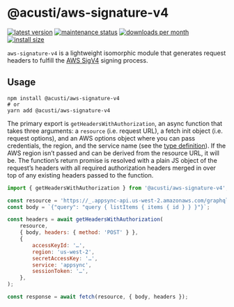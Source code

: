 # @acusti/aws-signature-v4

[![latest version](https://img.shields.io/npm/v/@acusti/aws-signature-v4?style=for-the-badge)](https://www.npmjs.com/package/@acusti/aws-signature-v4)
[![maintenance status](https://img.shields.io/npms-io/maintenance-score/@acusti/aws-signature-v4?style=for-the-badge)](https://npms.io/search?q=%40acusti%2Faws-signature-v4)
[![downloads per month](https://img.shields.io/npm/dm/@acusti/aws-signature-v4?style=for-the-badge)](https://www.npmjs.com/package/@acusti/aws-signature-v4)
[![install size](https://packagephobia.com/badge?p=@acusti/aws-signature-v4&style=for-the-badge)](https://packagephobia.com/result?p=@acusti/aws-signature-v4)

`aws-signature-v4` is a lightweight isomorphic module that generates
request headers to fulfill the [AWS SigV4][] signing process.

[aws sigv4]:
    https://docs.aws.amazon.com/general/latest/gr/signature-version-4.html

## Usage

```
npm install @acusti/aws-signature-v4
# or
yarn add @acusti/aws-signature-v4
```

The primary export is `getHeadersWithAuthorization`, an async function that
takes three arguments: a `resource` (i.e. request URL), a fetch init object
(i.e. request options), and an AWS options object where you can pass
credentials, the region, and the service name (see the [type
definition][]). If the AWS region isn’t passed and can be derived from the
resource URL, it will be. The function’s return promise is resolved with a
plain JS object of the request’s headers with all required authorization
headers merged in over top of any existing headers passed to the function.

[type definition]:
    https://github.com/acusti/uikit/tree/main/packages/aws-signature-v4/src/types.ts

```js
import { getHeadersWithAuthorization } from '@acusti/aws-signature-v4';

const resource = 'https://_.appsync-api.us-west-2.amazonaws.com/graphql';
const body = `{"query": "query { listItems { items { id } } }"}`;

const headers = await getHeadersWithAuthorization(
    resource,
    { body, headers: { method: 'POST' } },
    {
        accessKeyId: '…',
        region: 'us-west-2',
        secretAccessKey: '…',
        service: 'appsync',
        sessionToken: '…',
    },
);

const response = await fetch(resource, { body, headers });
```
